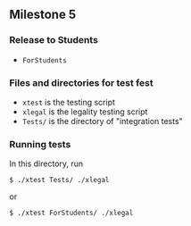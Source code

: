## Milestone 5

### Release to Students

- `ForStudents`

### Files and directories for test fest 

- `xtest` is the testing script 
- `xlegal` is the legality testing script 
- `Tests/` is the directory of "integration tests"

### Running tests

In this directory, run 

```
$ ./xtest Tests/ ./xlegal
```

or 

```
$ ./xtest ForStudents/ ./xlegal
```
